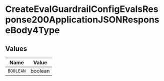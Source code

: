 # CreateEvalGuardrailConfigEvalsResponse200ApplicationJSONResponseBody4Type


## Values

| Name      | Value     |
| --------- | --------- |
| `BOOLEAN` | boolean   |